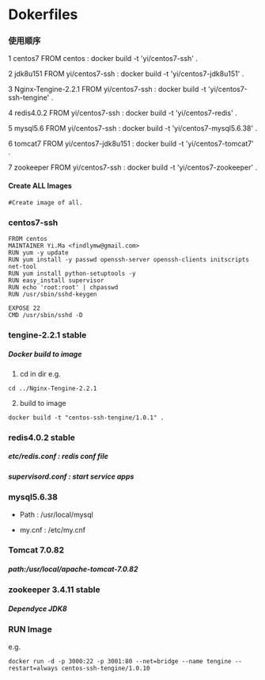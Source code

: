 # Dokerfiles

### 使用顺序
1 centos7 FROM centos : docker build -t 'yi/centos7-ssh' .

2 jdk8u151 FROM yi/centos7-ssh : docker build -t 'yi/centos7-jdk8u151' .

3 Nginx-Tengine-2.2.1 FROM yi/centos7-ssh : docker build -t 'yi/centos7-ssh-tengine' .

4 redis4.0.2 FROM yi/centos7-ssh : docker build -t 'yi/centos7-redis' .

5 mysql5.6 FROM yi/centos7-ssh : docker build -t 'yi/centos7-mysql5.6.38' .

6 tomcat7 FROM yi/centos7-jdk8u151 : docker build -t 'yi/centos7-tomcat7' .

7 zookeeper FROM yi/centos7-ssh : docker build -t 'yi/centos7-zookeeper' .



#### Create ALL Images
~~~
#Create image of all.

~~~


### centos7-ssh
~~~
FROM centos
MAINTAINER Yi.Ma <findlymw@gmail.com>
RUN yum -y update
RUN yum install -y passwd openssh-server openssh-clients initscripts net-tool
RUN yum install python-setuptools -y
RUN easy_install supervisor
RUN echo 'root:root' | chpasswd
RUN /usr/sbin/sshd-keygen

EXPOSE 22
CMD /usr/sbin/sshd -D
~~~

### tengine-2.2.1 stable
##### Docker build to image
1. cd in dir e.g. 
~~~
cd ../Nginx-Tengine-2.2.1
~~~
2. build to image
~~~
docker build -t "centos-ssh-tengine/1.0.1" .
~~~

### redis4.0.2 stable

##### etc/redis.conf : redis conf file

##### supervisord.conf : start service apps


### mysql5.6.38

* Path : /usr/local/mysql

* my.cnf : /etc/my.cnf

### Tomcat 7.0.82
##### path:/usr/local/apache-tomcat-7.0.82




### zookeeper 3.4.11 stable
##### Dependyce JDK8






### RUN Image
e.g.
~~~
docker run -d -p 3000:22 -p 3001:80 --net=bridge --name tengine --restart=always centos-ssh-tengine/1.0.10
~~~

